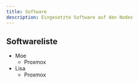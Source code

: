 ```yaml
---
title: Software
description: Eingesetzte Software auf den Nodes
---
```


## Softwareliste

- Moe
  - Proxmox
- Lisa
  - Proxmox
